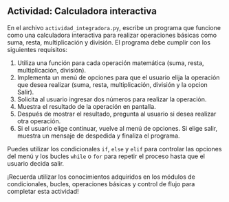 ## Actividad: Calculadora interactiva

En el archivo `actividad_integradora.py`, escribe un programa que funcione como una calculadora interactiva para realizar operaciones básicas como suma, resta, multiplicación y división. El programa debe cumplir con los siguientes requisitos:

1. Utiliza una función para cada operación matemática (suma, resta, multiplicación, división).
2. Implementa un menú de opciones para que el usuario elija la operación que desea realizar (suma, resta, multiplicación, división y la opcion Salir).
3. Solicita al usuario ingresar dos números para realizar la operación.
4. Muestra el resultado de la operación en pantalla.
5. Después de mostrar el resultado, pregunta al usuario si desea realizar otra operación.
6. Si el usuario elige continuar, vuelve al menú de opciones. Si elige salir, muestra un mensaje de despedida y finaliza el programa.

Puedes utilizar los condicionales `if`, `else` y `elif` para controlar las opciones del menú y los bucles `while` o `for` para repetir el proceso hasta que el usuario decida salir.

¡Recuerda utilizar los conocimientos adquiridos en los módulos de condicionales, bucles, operaciones básicas y control de flujo para completar esta actividad!
